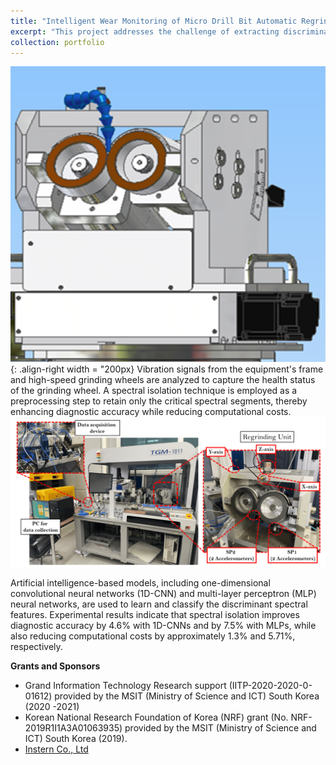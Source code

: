 ```yaml
---
title: "Intelligent Wear Monitoring of Micro Drill Bit Automatic Regrinding In-Line Systems"
excerpt: "This project addresses the challenge of extracting discriminant information from multiple sensors exhibiting unique spectral and transient behaviors—a critical need in modern diagnostic systems. Focusing on high-precision automatic regrinding equipment used for micro drill bits, the study emphasizes real-time monitoring during the grinding process to safeguard drill bit longevity and overall equipment performance. <br/><img src='/images/wear1.webp' style='width:200px'> "
collection: portfolio
---
```

![solenoid pumps](/images/small_micro.png){: .align-right width = "200px} 
Vibration signals from the equipment's frame and high-speed grinding wheels are analyzed to capture the health status of the grinding wheel. A spectral isolation technique is employed as a preprocessing step to retain only the critical spectral segments, thereby enhancing diagnostic accuracy while reducing computational costs. <br/><img src='/images/wear2.webp'>

Artificial intelligence-based models, including one-dimensional convolutional neural networks (1D-CNN) and multi-layer perceptron (MLP) neural networks, are used to learn and classify the discriminant spectral features. Experimental results indicate that spectral isolation improves diagnostic accuracy by 4.6% with 1D-CNNs and by 7.5% with MLPs, while also reducing computational costs by approximately 1.3% and 5.71%, respectively.


**Grants and Sponsors**
* Grand Information Technology Research support (IITP-2020-2020-0-01612) provided by the MSIT (Ministry of Science and ICT) South Korea (2020 -2021)
* Korean National Research Foundation of Korea (NRF) grant (No. NRF-2019R1I1A3A01063935) provided by the MSIT (Ministry of Science and ICT) South Korea (2019).
* [Instern Co., Ltd](https://www.dnb.com/business-directory/company-profiles.instern_co_ltd.e8d08e8484e7a219e7d2444ffeabe06d.html)

